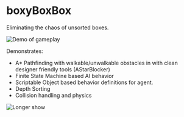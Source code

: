 # boxyBoxBox
Eliminating the chaos of unsorted boxes.

![Demo of gameplay](Media/A.gif)

Demonstrates:
- A* Pathfinding with walkable/unwalkable obstacles in with clean designer friendly tools (AStarBlocker)
- Finite State Machine based AI behavior
- Scriptable Object based behavior definitions for agent.
- Depth Sorting
- Collision handling and physics

![Longer show](Media/B.gif)